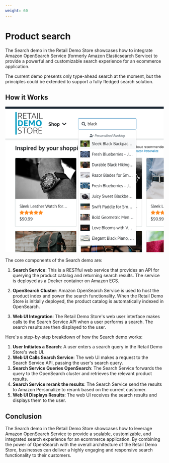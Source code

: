 ```yaml
---
weight: 60
---
```

# Product search

The Search demo in the Retail Demo Store showcases how to integrate Amazon OpenSearch Service (formerly Amazon Elasticsearch Service) to provide a powerful and customizable search experience for an ecommerce application.

The current demo presents only type-ahead search at the moment, but the principles could be extended to support a fully fledged search solution.

## How it Works

![search](../assets/search.png)

The core components of the Search demo are:

1. **Search Service**: This is a RESTful web service that provides an API for querying the product catalog and returning search results. The service is deployed as a Docker container on Amazon ECS.

2. **OpenSearch Cluster**: Amazon OpenSearch Service is used to host the product index and power the search functionality. When the Retail Demo Store is initially deployed, the product catalog is automatically indexed in OpenSearch.

3. **Web UI Integration**: The Retail Demo Store's web user interface makes calls to the Search Service API when a user performs a search. The search results are then displayed to the user.

Here's a step-by-step breakdown of how the Search demo works:

1. **User Initiates a Search**: A user enters a search query in the Retail Demo Store's web UI.
2. **Web UI Calls Search Service**: The web UI makes a request to the Search Service API, passing the user's search query.
3. **Search Service Queries OpenSearch**: The Search Service forwards the query to the OpenSearch cluster and retrieves the relevant product results.
4. **Search Service rerank the results**: The Search Service send the results to Amazon Personalize to rerank based on the current customer.
5. **Web UI Displays Results**: The web UI receives the search results and displays them to the user.



## Conclusion

The Search demo in the Retail Demo Store showcases how to leverage Amazon OpenSearch Service to provide a scalable, customizable, and integrated search experience for an ecommerce application. By combining the power of OpenSearch with the overall architecture of the Retail Demo Store, businesses can deliver a highly engaging and responsive search functionality to their customers.